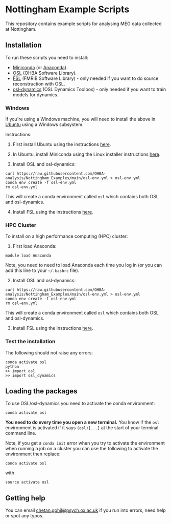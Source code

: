 # Nottingham Example Scripts

This repository contains example scripts for analysing MEG data collected at Nottingham.

## Installation

To run these scripts you need to install:

- [Miniconda](https://docs.conda.io/projects/miniconda/en/latest/miniconda-install.html) (or [Anaconda](https://docs.anaconda.com/free/anaconda/install/index.html)).
- [OSL](https://github.com/OHBA-analysis/osl) (OHBA Software Library).
- [FSL](https://fsl.fmrib.ox.ac.uk/fsl/fslwiki/FslInstallation) (FMRIB Software Library) - only needed if you want to do source reconstruction with OSL.
- [osl-dynamics](https://github.com/OHBA-analysis/osl-dynamics) (OSL Dynamics Toolbox) - only needed if you want to train models for dynamics.

### Windows

If you're using a Windows machine, you will need to install the above in [Ubuntu](https://ubuntu.com/wsl) using a Windows subsystem.

Instructions:

1. First install Ubuntu using the instructions [here](https://ubuntu.com/wsl).

2. In Ubuntu, install Miniconda using the Linux installer instructions [here](https://docs.conda.io/projects/miniconda/en/latest/miniconda-install.html).

3. Install OSL and osl-dynamics:

```
curl https://raw.githubusercontent.com/OHBA-analysis/Nottingham_Examples/main/osl-env.yml > osl-env.yml
conda env create -f osl-env.yml
rm osl-env.yml
```

This will create a conda environment called `osl` which contains both OSL and osl-dynamics.

4. Install FSL using the instructions [here](https://fsl.fmrib.ox.ac.uk/fsl/fslwiki/FslInstallation).

### HPC Cluster

To install on a high performance computing (HPC) cluster:

1. First load Anaconda:

```
module load Anaconda
```

Note, you need to need to load Anaconda each time you log in (or you can add this line to your `~/.bashrc` file).

2. Install OSL and osl-dynamics:

```
curl https://raw.githubusercontent.com/OHBA-analysis/Nottingham_Examples/main/osl-env.yml > osl-env.yml
conda env create -f osl-env.yml
rm osl-env.yml
```

This will create a conda environment called `osl` which contains both OSL and osl-dynamics.

3. Install FSL using the instructions [here](https://fsl.fmrib.ox.ac.uk/fsl/fslwiki/FslInstallation).

### Test the installation

The following should not raise any errors:

```
conda activate osl
python
>> import osl
>> import osl_dynamics
```

## Loading the packages

To use OSL/osl-dynamics you need to activate the conda environment:

```
conda activate osl
```

**You need to do every time you open a new terminal.** You know if the `osl` environment is activated if it says `(osl)[...]` at the start of your terminal command line.

Note, if you get a `conda init` error when you try to activate the environment when running a job on a cluster you can use the following to activate the environment then replace:
```
conda activate osl
```
with 
```
source activate osl
```

## Getting help

You can email chetan.gohil@psych.ox.ac.uk if you run into errors, need help or spot any typos.
